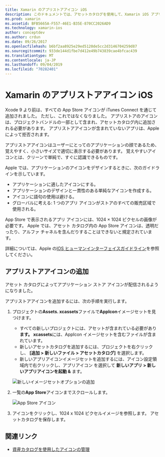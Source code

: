 ```yaml
---
title: Xamarin のアプリストアアイコン iOS
description: このドキュメントでは、アセットカタログを使用して、Xamarin iOS アプリケーションのアプリストアアイコンを管理する方法について説明します。 以前は、アプリストアのアイコンは iTunes Connect で管理されていました。
ms.prod: xamarin
ms.assetid: BFB5665A-F557-46E1-B35E-870CC2026AD9
ms.technology: xamarin-ios
author: conceptdev
ms.author: crdun
ms.date: 09/26/2017
ms.openlocfilehash: b6bf2aa8925e29ed5120de5cc2d3146704259d87
ms.sourcegitcommit: 933de144d1fbe7d412e49b743839cae4bfcac439
ms.translationtype: MT
ms.contentlocale: ja-JP
ms.lasthandoff: 09/04/2019
ms.locfileid: "70282401"
---
```

# <a name="app-store-icons-in-xamarinios"></a>Xamarin のアプリストアアイコン iOS

Xcode 9 より前は、すべての App Store アイコンが iTunes Connect を通じて追加されました。 ただし、これではなくなりました。 アプリストアのアイコンは、プロジェクトバンドルの一部として含まれ、アセットカタログ内に追加される必要があります。 アプリストアアイコンが含まれていないアプリは、Apple によって拒否されます。

アプリストアアイコンはユーザーにとってのアプリケーションの顔であるため、覚えやすく、小さいサイズで適切に表示する必要があります。 覚えやすいアイコンとは、クリーンで単純で、すぐに認識できるものです。

Apple では、アプリケーションのアイコンをデザインするときに、次のガイドラインを示しています。

- アプリケーションに適したアイコンにする。
- アプリケーションのデザインと一貫性のある単純なアイコンを作成する。
- アイコンに語句の使用は避ける。
- グローバルに考える: 1 つのアプリ アイコンがストアのすべての販売区域で使用される。

App Store で表示されるアプリ アイコンには、1024 × 1024 ピクセルの画像が必要です。  Apple では、アセット カタログ内の App Store アイコンは、透明だったり、アルファ チャネルを含んだりすることはできないと規定されています。

詳細については、Apple の[IOS ヒューマンインターフェイスガイドライン](https://developer.apple.com/ios/human-interface-guidelines/icons-and-images/image-size-and-resolution/)を参照してください。

## <a name="adding-an-app-store-icon"></a>アプリストアアイコンの追加

アセット カタログによってアプリケーション ストア アイコンが配信されるようになりました。 

アプリストアアイコンを追加するには、次の手順を実行します。

1. プロジェクトの**Assets. xcassets**ファイルで**AppIcon**イメージセットを見つけます。 
    - すべての新しいプロジェクトには、アセットが含まれている必要があり**ます。 xcassets**には、AppIcon イメージセットを含むファイルが含まれています。
    - 新しいアセットカタログを追加するには、プロジェクトを右クリックし、 **[追加 > 新しいファイル > アセットカタログ]** を選択します。
    - 新しいアプリアイコンイメージセットを追加するには、アイコン設定領域内で右クリックし、アプリアイコン を選択して **新しいアプリ > 新しいアプリアイコンを起動 &** ます。

    ![新しいイメージセットオプションの追加](app-store-icon-images/image1.png)

2. 一覧の**App Store**アイコンまでスクロールします。

    ![App Store アイコン](app-store-icon-images/image2.png)

3. アイコンをクリックし、1024 x 1024 ピクセルイメージを参照します。 アセットカタログを保存します。




## <a name="related-links"></a>関連リンク

- [資産カタログを使用したアイコンの管理](~/ios/app-fundamentals/images-icons/app-icons.md#managing)
